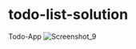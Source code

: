 # todo-list-solution
Todo-App
![Screenshot_9](https://user-images.githubusercontent.com/107166036/227743710-20218ef0-4ea2-4d54-a9a2-55ea039c05ba.png)
